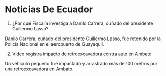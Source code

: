 # Noticias De Ecuador 

1. ¿Por qué Fiscalía investiga a Danilo Carrera, cuñado del presidente Guillermo Lasso?

Danilo Carrera, cuñado del presidente Guillermo Lasso, fue retenido por la Policía Nacional en el aeropuerto de Guayaquil. 

2. Video registra impacto de retroexcavadora contra auto en Ambato

Un vehículo pequeño fue impactado y arrastrado más de 100 metros por una retroexcavadora en Ambato.
